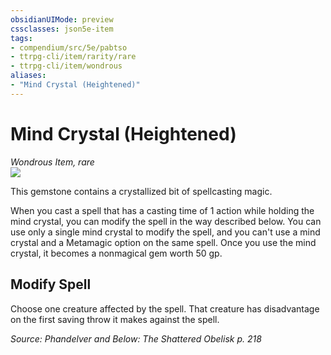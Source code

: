 ```yaml
---
obsidianUIMode: preview
cssclasses: json5e-item
tags:
- compendium/src/5e/pabtso
- ttrpg-cli/item/rarity/rare
- ttrpg-cli/item/wondrous
aliases: 
- "Mind Crystal (Heightened)"
---
```

# Mind Crystal (Heightened)
*Wondrous Item, rare*  
![](/3-Mechanics/CLI/items/img/mind-crystal.webp#right)  


This gemstone contains a crystallized bit of spellcasting magic.

When you cast a spell that has a casting time of 1 action while holding the mind crystal, you can modify the spell in the way described below. You can use only a single mind crystal to modify the spell, and you can't use a mind crystal and a Metamagic option on the same spell. Once you use the mind crystal, it becomes a nonmagical gem worth 50 gp.

## Modify Spell

Choose one creature affected by the spell. That creature has disadvantage on the first saving throw it makes against the spell.

*Source: Phandelver and Below: The Shattered Obelisk p. 218*